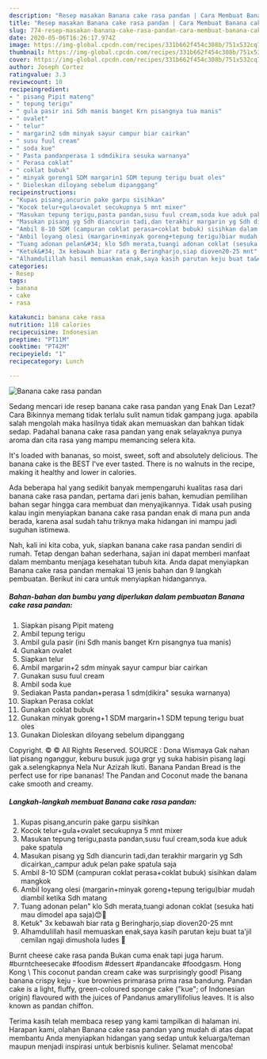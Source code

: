 ```yaml
---
description: "Resep masakan Banana cake rasa pandan | Cara Membuat Banana cake rasa pandan Yang Enak Banget"
title: "Resep masakan Banana cake rasa pandan | Cara Membuat Banana cake rasa pandan Yang Enak Banget"
slug: 774-resep-masakan-banana-cake-rasa-pandan-cara-membuat-banana-cake-rasa-pandan-yang-enak-banget
date: 2020-05-06T16:26:17.974Z
image: https://img-global.cpcdn.com/recipes/331b662f454c308b/751x532cq70/banana-cake-rasa-pandan-foto-resep-utama.jpg
thumbnail: https://img-global.cpcdn.com/recipes/331b662f454c308b/751x532cq70/banana-cake-rasa-pandan-foto-resep-utama.jpg
cover: https://img-global.cpcdn.com/recipes/331b662f454c308b/751x532cq70/banana-cake-rasa-pandan-foto-resep-utama.jpg
author: Joseph Cortez
ratingvalue: 3.3
reviewcount: 10
recipeingredient:
- " pisang Pipit mateng"
- " tepung terigu"
- " gula pasir ini Sdh manis banget Krn pisangnya tua manis"
- " ovalet"
- " telur"
- " margarin2 sdm minyak sayur campur biar cairkan"
- " susu fuul cream"
- " soda kue"
- " Pasta pandanperasa 1 sdmdikira sesuka warnanya"
- " Perasa coklat"
- " coklat bubuk"
- " minyak goreng1 SDM margarin1 SDM tepung terigu buat oles"
- " Dioleskan diloyang sebelum dipanggang"
recipeinstructions:
- "Kupas pisang,ancurin pake garpu sisihkan"
- "Kocok telur+gula+ovalet secukupnya 5 mnt mixer"
- "Masukan tepung terigu,pasta pandan,susu fuul cream,soda kue aduk pake spatula"
- "Masukan pisang yg Sdh diancurin tadi,dan terakhir margarin yg Sdh dicairkan,,campur aduk pelan pake spatula saja"
- "Ambil 8-10 SDM (campuran coklat perasa+coklat bubuk) sisihkan dalam mangkok"
- "Ambil loyang olesi (margarin+minyak goreng+tepung terigu)biar mudah diambil ketika Sdh matang"
- "Tuang adonan pelan&#34; klo Sdh merata,tuangi adonan coklat (sesuka hati mau dimodel apa saja)😊🙏"
- "Ketuk&#34; 3x kebawah biar rata g Beringharjo,siap dioven20-25 mnt"
- "Alhamdulillah hasil memuaskan enak,saya kasih parutan keju buat ta&#39;jil cemilan ngaji dimushola ludes 🙏"
categories:
- Resep
tags:
- banana
- cake
- rasa

katakunci: banana cake rasa 
nutrition: 118 calories
recipecuisine: Indonesian
preptime: "PT11M"
cooktime: "PT42M"
recipeyield: "1"
recipecategory: Lunch

---
```



![Banana cake rasa pandan](https://img-global.cpcdn.com/recipes/331b662f454c308b/751x532cq70/banana-cake-rasa-pandan-foto-resep-utama.jpg)

Sedang mencari ide resep banana cake rasa pandan yang Enak Dan Lezat? Cara Bikinnya memang tidak terlalu sulit namun tidak gampang juga. apabila salah mengolah maka hasilnya tidak akan memuaskan dan bahkan tidak sedap. Padahal banana cake rasa pandan yang enak selayaknya punya aroma dan cita rasa yang mampu memancing selera kita.

It&#39;s loaded with bananas, so moist, sweet, soft and absolutely delicious. The banana cake is the BEST I&#39;ve ever tasted. There is no walnuts in the recipe, making it healthy and lower in calories.

Ada beberapa hal yang sedikit banyak mempengaruhi kualitas rasa dari banana cake rasa pandan, pertama dari jenis bahan, kemudian pemilihan bahan segar hingga cara membuat dan menyajikannya. Tidak usah pusing kalau ingin menyiapkan banana cake rasa pandan enak di mana pun anda berada, karena asal sudah tahu triknya maka hidangan ini mampu jadi suguhan istimewa.


Nah, kali ini kita coba, yuk, siapkan banana cake rasa pandan sendiri di rumah. Tetap dengan bahan sederhana, sajian ini dapat memberi manfaat dalam membantu menjaga kesehatan tubuh kita. Anda dapat menyiapkan Banana cake rasa pandan memakai 13 jenis bahan dan 9 langkah pembuatan. Berikut ini cara untuk menyiapkan hidangannya.

<!--inarticleads1-->

##### Bahan-bahan dan bumbu yang diperlukan dalam pembuatan Banana cake rasa pandan:

1. Siapkan  pisang Pipit mateng
1. Ambil  tepung terigu
1. Ambil  gula pasir (ini Sdh manis banget Krn pisangnya tua manis)
1. Gunakan  ovalet
1. Siapkan  telur
1. Ambil  margarin+2 sdm minyak sayur campur biar cairkan
1. Gunakan  susu fuul cream
1. Ambil  soda kue
1. Sediakan  Pasta pandan+perasa 1 sdm(dikira&#34; sesuka warnanya)
1. Siapkan  Perasa coklat
1. Gunakan  coklat bubuk
1. Gunakan  minyak goreng+1 SDM margarin+1 SDM tepung terigu buat oles
1. Gunakan  Dioleskan diloyang sebelum dipanggang


Copyright. © © All Rights Reserved. SOURCE : Dona Wismaya Gak nahan liat pisang nganggur, keburu busuk juga grgr yg suka habisin pisang lagi gak a.selengkapnya Nela Nur Azizah Ikuti. Banana Pandan Bread is the perfect use for ripe bananas! The Pandan and Coconut made the banana cake smooth and creamy. 

<!--inarticleads2-->

##### Langkah-langkah membuat Banana cake rasa pandan:

1. Kupas pisang,ancurin pake garpu sisihkan
1. Kocok telur+gula+ovalet secukupnya 5 mnt mixer
1. Masukan tepung terigu,pasta pandan,susu fuul cream,soda kue aduk pake spatula
1. Masukan pisang yg Sdh diancurin tadi,dan terakhir margarin yg Sdh dicairkan,,campur aduk pelan pake spatula saja
1. Ambil 8-10 SDM (campuran coklat perasa+coklat bubuk) sisihkan dalam mangkok
1. Ambil loyang olesi (margarin+minyak goreng+tepung terigu)biar mudah diambil ketika Sdh matang
1. Tuang adonan pelan&#34; klo Sdh merata,tuangi adonan coklat (sesuka hati mau dimodel apa saja)😊🙏
1. Ketuk&#34; 3x kebawah biar rata g Beringharjo,siap dioven20-25 mnt
1. Alhamdulillah hasil memuaskan enak,saya kasih parutan keju buat ta&#39;jil cemilan ngaji dimushola ludes 🙏


Burnt cheese cake rasa panda Bukan cuma enak tapi juga harum. #burntcheesecake #foodism #dessert #pandancake #foodgasm. Hong Kong \ This coconut pandan cream cake was surprisingly good! Pisang banana crispy keju - kue brownies primarasa prima rasa bandung. Pandan cake is a light, fluffy, green-coloured sponge cake (&#34;kue&#34;; of Indonesian origin) flavoured with the juices of Pandanus amaryllifolius leaves. It is also known as pandan chiffon. 

Terima kasih telah membaca resep yang kami tampilkan di halaman ini. Harapan kami, olahan Banana cake rasa pandan yang mudah di atas dapat membantu Anda menyiapkan hidangan yang sedap untuk keluarga/teman maupun menjadi inspirasi untuk berbisnis kuliner. Selamat mencoba!

